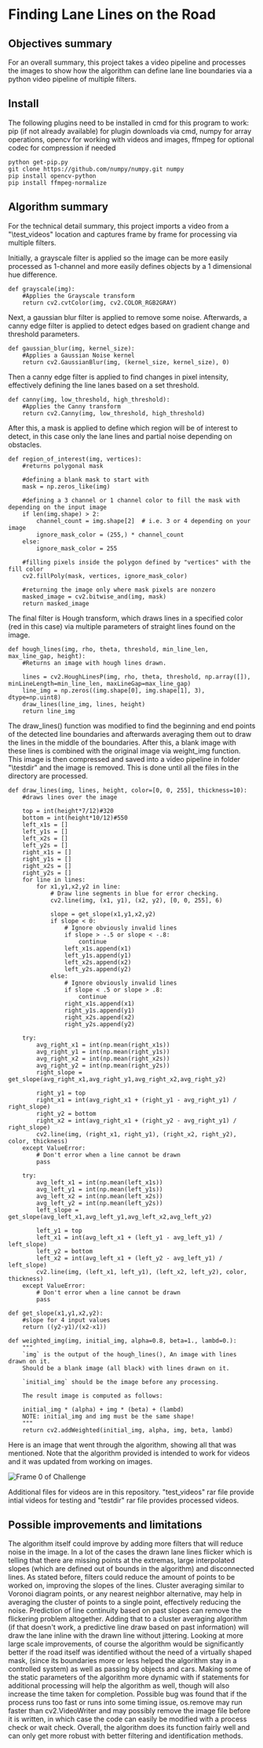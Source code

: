 # **Finding Lane Lines on the Road**

## **Objectives summary**
For an overall summary, this project takes a video pipeline and processes the images to show how the algorithm can define lane line boundaries via a python video pipeline of multiple filters.

## Install

The following plugins need to be installed in cmd for this program to work:
pip (if not already available) for plugin downloads via cmd, numpy for array operations, opencv for working with videos and images, ffmpeg for optional codec for compression if needed

```
python get-pip.py
git clone https://github.com/numpy/numpy.git numpy
pip install opencv-python
pip install ffmpeg-normalize
```

## **Algorithm summary**

For the technical detail summary, this project imports a video from a "\\test_videos" location and captures frame by frame for processing via multiple filters. 


Initially, a grayscale filter is applied so the image can be more easily processed as 1-channel and more easily defines objects by a 1 dimensional hue difference.

```
def grayscale(img):
    #Applies the Grayscale transform
    return cv2.cvtColor(img, cv2.COLOR_RGB2GRAY)
```
Next, a gaussian blur filter is applied to remove some noise. Afterwards, a canny edge filter is applied to detect edges based on gradient change and threshold parameters. 

```
def gaussian_blur(img, kernel_size):
    #Applies a Gaussian Noise kernel
    return cv2.GaussianBlur(img, (kernel_size, kernel_size), 0)
```
Then a canny edge filter is applied to find changes in pixel intensity, effectively defining the line lanes based on a set threshold.

```
def canny(img, low_threshold, high_threshold):
    #Applies the Canny transform
    return cv2.Canny(img, low_threshold, high_threshold)
```


After this, a mask is applied to define which region will be of interest to detect, in this case only the lane lines and partial noise depending on obstacles. 

```
def region_of_interest(img, vertices):
	#returns polygonal mask
	
    #defining a blank mask to start with
    mask = np.zeros_like(img)   
    
    #defining a 3 channel or 1 channel color to fill the mask with depending on the input image
    if len(img.shape) > 2:
        channel_count = img.shape[2]  # i.e. 3 or 4 depending on your image
        ignore_mask_color = (255,) * channel_count
    else:
        ignore_mask_color = 255
        
    #filling pixels inside the polygon defined by "vertices" with the fill color    
    cv2.fillPoly(mask, vertices, ignore_mask_color)
    
    #returning the image only where mask pixels are nonzero
    masked_image = cv2.bitwise_and(img, mask)
    return masked_image
```

The final filter is Hough transform, which draws lines in a specified color (red in this case) via multiple parameters of straight lines found on the image. 

```
def hough_lines(img, rho, theta, threshold, min_line_len, max_line_gap, height):
    #Returns an image with hough lines drawn.
	
    lines = cv2.HoughLinesP(img, rho, theta, threshold, np.array([]), minLineLength=min_line_len, maxLineGap=max_line_gap)
    line_img = np.zeros((img.shape[0], img.shape[1], 3), dtype=np.uint8)
    draw_lines(line_img, lines, height)
    return line_img
```


The draw_lines() function was modified to find the beginning and end points of the detected line boundaries and afterwards averaging them out to draw the lines in the middle of the boundaries. After this, a blank image with these lines is combined with the original image via weight_img function. This image is then compressed and saved into a video pipeline in folder "\\testdir" and the image is removed. This is done until all the files in the directory are processed. 

```
def draw_lines(img, lines, height, color=[0, 0, 255], thickness=10):
    #draws lines over the image
	
    top = int(height*7/12)#320
    bottom = int(height*10/12)#550
    left_x1s = []
    left_y1s = []
    left_x2s = []
    left_y2s = []
    right_x1s = []
    right_y1s = []
    right_x2s = []
    right_y2s = []
    for line in lines:
        for x1,y1,x2,y2 in line:
            # Draw line segments in blue for error checking.
            cv2.line(img, (x1, y1), (x2, y2), [0, 0, 255], 6)
            
            slope = get_slope(x1,y1,x2,y2)
            if slope < 0:
                # Ignore obviously invalid lines
                if slope > -.5 or slope < -.8:
                    continue        
                left_x1s.append(x1)
                left_y1s.append(y1)
                left_x2s.append(x2)
                left_y2s.append(y2)
            else:
                # Ignore obviously invalid lines
                if slope < .5 or slope > .8:
                    continue        
                right_x1s.append(x1)
                right_y1s.append(y1)
                right_x2s.append(x2)
                right_y2s.append(y2)
                
    try:
        avg_right_x1 = int(np.mean(right_x1s))
        avg_right_y1 = int(np.mean(right_y1s))
        avg_right_x2 = int(np.mean(right_x2s))
        avg_right_y2 = int(np.mean(right_y2s))
        right_slope = get_slope(avg_right_x1,avg_right_y1,avg_right_x2,avg_right_y2)

        right_y1 = top
        right_x1 = int(avg_right_x1 + (right_y1 - avg_right_y1) / right_slope)
        right_y2 = bottom
        right_x2 = int(avg_right_x1 + (right_y2 - avg_right_y1) / right_slope)
        cv2.line(img, (right_x1, right_y1), (right_x2, right_y2), color, thickness)
    except ValueError:
        # Don't error when a line cannot be drawn
        pass

    try:
        avg_left_x1 = int(np.mean(left_x1s))
        avg_left_y1 = int(np.mean(left_y1s))
        avg_left_x2 = int(np.mean(left_x2s))
        avg_left_y2 = int(np.mean(left_y2s))
        left_slope = get_slope(avg_left_x1,avg_left_y1,avg_left_x2,avg_left_y2)

        left_y1 = top
        left_x1 = int(avg_left_x1 + (left_y1 - avg_left_y1) / left_slope)
        left_y2 = bottom
        left_x2 = int(avg_left_x1 + (left_y2 - avg_left_y1) / left_slope)
        cv2.line(img, (left_x1, left_y1), (left_x2, left_y2), color, thickness)        
    except ValueError:
        # Don't error when a line cannot be drawn
        pass

def get_slope(x1,y1,x2,y2):
	#slope for 4 input values
	return ((y2-y1)/(x2-x1))

def weighted_img(img, initial_img, alpha=0.8, beta=1., lambd=0.):
    """
    `img` is the output of the hough_lines(), An image with lines drawn on it.
    Should be a blank image (all black) with lines drawn on it.
    
    `initial_img` should be the image before any processing.
    
    The result image is computed as follows:
    
    initial_img * (alpha) + img * (beta) + (lambd)
    NOTE: initial_img and img must be the same shape!
    """
    return cv2.addWeighted(initial_img, alpha, img, beta, lambd)
```

Here is an image that went through the algorithm, showing all that was mentioned. Note that the algorithm provided is intended to work for videos and it was updated from working on images.

![Frame 0 of Challenge](https://github.com/Olexyv/Project-1/blob/master/frame0.jpg)

Additional files for videos are in this repository. "test_videos" rar file provide intial videos for testing and "testdir" rar file provides processed videos.

## **Possible improvements and limitations**

The algorithm itself could improve by adding more filters that will reduce noise in the image. In a lot of the cases the drawn lane lines flicker which is telling that there are missing points at the extremas, large interpolated slopes (which are defined out of bounds in the algorithm) and disconnected lines. As stated before, filters could reduce the amount of points to be worked on, improving the slopes of the lines. Cluster averaging similar to Voronoi diagram points, or any nearest neighbor alternative, may help in averaging the cluster of points to a single point, effectively reducing the noise. Prediction of line continuity based on past slopes can remove the flickering problem altogether. Adding that to a cluster averaging algorithm (if that doesn't work, a predictive line draw based on past information) will draw the lane inline with the drawn line without jittering.
Looking at more large scale improvements, of course the algorithm would be significantly better if the road itself was identified without the need of a virtually shaped mask, (since its boundaries more or less helped the algorithm stay in a controlled system) as well as passing by objects and cars. Making some of the static parameters of the algorithm more dynamic with if statements for additional processing will help the algorithm as well, though will also increase the time taken for completion.
Possible bug was found that if the process runs too fast or runs into some timing issue, os.remove may run faster than cv2.VideoWriter and may possibly remove the image file before it is written, in which case the code can easily be modified with a process check or wait check. Overall, the algorithm does its function fairly well and can only get more robust with better filtering and identification methods.
